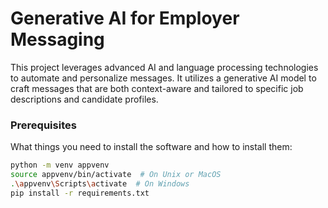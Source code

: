 # Generative AI for Employer Messaging

This project leverages advanced AI and language processing technologies to automate and personalize  messages. 
It utilizes a generative AI model to craft messages that are both context-aware and tailored to specific job 
descriptions and candidate profiles.

### Prerequisites
What things you need to install the software and how to install them:

```bash
python -m venv appvenv
source appvenv/bin/activate  # On Unix or MacOS
.\appvenv\Scripts\activate  # On Windows
pip install -r requirements.txt